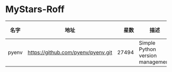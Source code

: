 # MyStars-Roff
|名字 |               地址               |星数 |              描述              |语言|大小|
|-----|----------------------------------|----:|--------------------------------|----|----|
|pyenv|https://github.com/pyenv/pyenv.git|27494|Simple Python version management|Roff|4 KB|
